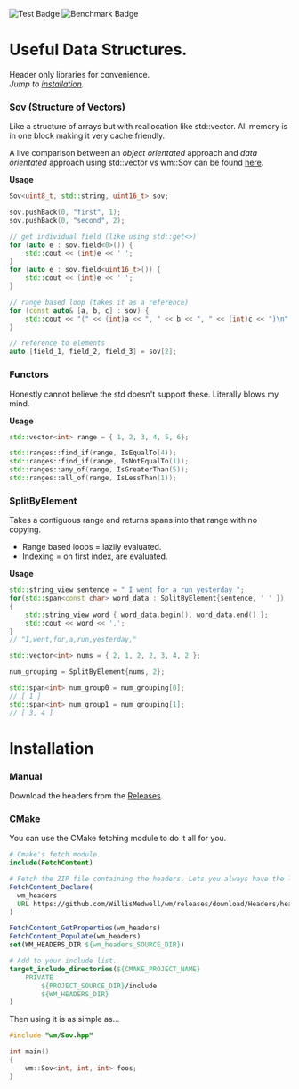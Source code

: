 ![Test Badge](https://github.com/WillisMedwell/wm/actions/workflows/test.yml/badge.svg) ![Benchmark Badge](https://github.com/WillisMedwell/wm/actions/workflows/benchmark.yml/badge.svg)
# Useful Data Structures.
Header only libraries for convenience.  
*Jump to [installation](#Installation).*

### Sov (Structure of Vectors)
Like a structure of arrays but with reallocation like std::vector. All memory is in one block making it very cache friendly.

A live comparison between an *object orientated* approach and *data orientated* approach using std::vector vs wm::Sov can be found [here](https://willismedwell.github.io/wm/).

**Usage**
```cpp
Sov<uint8_t, std::string, uint16_t> sov;

sov.pushBack(0, "first", 1);
sov.pushBack(0, "second", 2);

// get individual field (like using std::get<>)
for (auto e : sov.field<0>()) {
    std::cout << (int)e << ' ';
}
for (auto e : sov.field<uint16_t>()) {
    std::cout << (int)e << ' ';
}

// range based loop (takes it as a reference)
for (const auto& [a, b, c] : sov) {
    std::cout << "(" << (int)a << ", " << b << ", " << (int)c << ")\n";
}

// reference to elements
auto [field_1, field_2, field_3] = sov[2];
```

### Functors
Honestly cannot believe the std doesn't support these. Literally blows my mind.

**Usage**

```cpp
std::vector<int> range = { 1, 2, 3, 4, 5, 6};

std::ranges::find_if(range, IsEqualTo(4));
std::ranges::find_if(range, IsNotEqualTo(1));
std::ranges::any_of(range, IsGreaterThan(5));
std::ranges::all_of(range, IsLessThan(1));
```

### SplitByElement
Takes a contiguous range and returns spans into that range with no copying. 
- Range based loops = lazily evaluated.
- Indexing = on first index, are evaluated.

**Usage**

```c++
std::string_view sentence = " I went for a run yesterday ";
for(std::span<const char> word_data : SplitByElement{sentence, ' ' })
{
    std::string_view word { word_data.begin(), word_data.end() };
    std::cout << word << ',';
}
// "I,went,for,a,run,yesterday,"
```

```c++
std::vector<int> nums = { 2, 1, 2, 2, 3, 4, 2 };

num_grouping = SplitByElement{nums, 2};

std::span<int> num_group0 = num_grouping[0];
// [ 1 ]
std::span<int> num_group1 = num_grouping[1];
// [ 3, 4 ]
```

# Installation
### Manual
Download the headers from the [Releases](https://github.com/WillisMedwell/wm/releases/tag/Headers).

### CMake 
You can use the CMake fetching module to do it all for you.
```cmake
# Cmake's fetch module.
include(FetchContent)

# Fetch the ZIP file containing the headers. Lets you always have the latest release.
FetchContent_Declare(
  wm_headers
  URL https://github.com/WillisMedwell/wm/releases/download/Headers/headers.zip
)

FetchContent_GetProperties(wm_headers)
FetchContent_Populate(wm_headers)
set(WM_HEADERS_DIR ${wm_headers_SOURCE_DIR}) 
```
```cmake
# Add to your include list.
target_include_directories(${CMAKE_PROJECT_NAME}
    PRIVATE
        ${PROJECT_SOURCE_DIR}/include
        ${WM_HEADERS_DIR}
)
```
Then using it is as simple as...
```c++
#include "wm/Sov.hpp"

int main()
{
    wm::Sov<int, int, int> foos; 
}
```